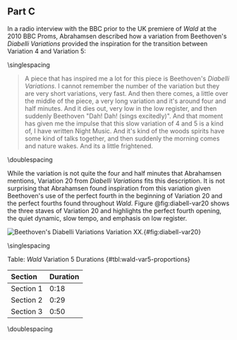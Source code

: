 ## Part C

In a radio interview with the BBC prior to the UK premiere of *Wald* at the 2010 BBC Proms, Abrahamsen described how a variation from Beethoven's *Diabelli Variations* provided the inspiration for the transition between Variation 4 and Variation 5:

\singlespacing

> A piece that has inspired me a lot for this piece is Beethoven's *Diabelli Variations*. I cannot remember the number of the variation but they are very short variations, very fast. And then there comes, a little over the middle of the piece, a very long variation and it's around four and half minutes. And it dies out, very low in the low register, and then suddenly Beethoven "Dah! Dah! (sings excitedly)". And that moment has given me the impulse that this slow variation of 4 and 5 is a kind of, I have written Night Music. And it's kind of the woods spirits have some kind of talks together, and then suddenly the morning comes and nature wakes. And its a little frightened.

\doublespacing

While the variation is not quite the four and half minutes that Abrahamsen mentions, Variation 20 from *Diabelli Variations* fits this description. It is not surprising that Abrahamsen found inspiration from this variation given Beethoven's use of the perfect fourth in the beginning of Variation 20 and the perfect fourths found throughout *Wald*. Figure @fig:diabell-var20 shows the three staves of Variation 20 and highlights the perfect fourth opening, the quiet dynamic, slow tempo, and emphasis on low register.

![Beethoven's *Diabelli Variations* Variation XX.](../figures/beethoven-diabelli-var20.png){#fig:diabell-var20}

\singlespacing

Table: *Wald* Variation 5 Durations {#tbl:wald-var5-proportions}

| Section   | Duration |
|:----------|:---------|
| Section 1 | 0:18     |
| Section 2 | 0:29     |
| Section 3 | 0:50     |

\doublespacing
